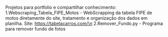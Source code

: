 Projetos para portfolio e compartilhar conhecimento:
1.Webscraping_Tabela_FIPE_Motos - WebScrapping da tabela FIPE de motos diretamente do site, tratamento e organização dos dados em planilha. Site: https://tabelacarros.com/\n
2.Remover_Fundo.py - Programa para remover fundo de fotos 
